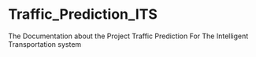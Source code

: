 # Traffic_Prediction_ITS
The Documentation about the Project Traffic Prediction For The Intelligent Transportation system

